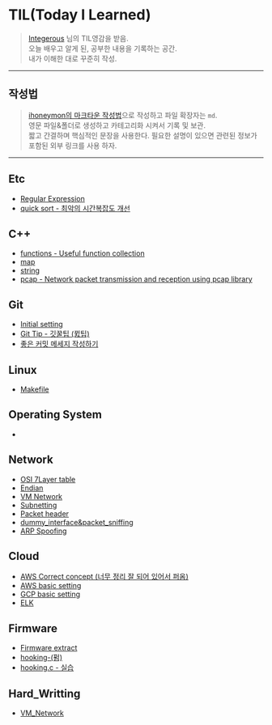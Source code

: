 # TIL(Today I Learned)
> [Integerous](https://github.com/Integerous/TIL) 님의 TIL영감을 받음.   
> 오늘 배우고 알게 된, 공부한 내용을 기록하는 공간.  
> 내가 이해한 대로 꾸준히 작성.  
-------------------------------------------------------------------------------------------
## 작성법
> [ihoneymon의 마크타운 작성법](https://gist.github.com/ihoneymon/652be052a0727ad59601#file-gistfile1-md)으로 작성하고 파일 확장자는 `md`.  
> 영문 파일&폴더로 생성하고 카테고리화 시켜서 기록 및 보관.  
> 짧고 간결하며 핵심적인 문장을 사용한다. 필요한 설명이 있으면 관련된 정보가 포함된 외부 링크를 사용 하자.
* * *
## Etc
* [Regular Expression](https://github.com/duqrldudgns/TIL/blob/master/Etc/Regular%20Expression.md)
* [quick sort - 최악의 시간복잡도 개선](https://github.com/duqrldudgns/algorithm-Baekjoon-OJ/blob/master/2020_08/quick_sort.py)

## C++
* [functions - Useful function collection](https://github.com/duqrldudgns/TIL/blob/master/C%2B%2B/functions.md)
* [map](https://github.com/duqrldudgns/TIL/blob/master/C%2B%2B/map.md)
* [string](https://github.com/duqrldudgns/TIL/blob/master/C%2B%2B/string.md)
* [pcap - Network packet transmission and reception using pcap library](/C++/pcap.md)

## Git
* [Initial setting](https://github.com/duqrldudgns/TIL/blob/master/Git/Initial%20setting.md)
* [Git Tip - 깃꿀팁 (뀘팁)](https://github.com/duqrldudgns/TIL/blob/master/Git/Git_Tip.md)
* [좋은 커밋 메세지 작성하기](https://velog.io/@hyeong412/TIL-%EC%A2%8B%EC%9D%80-%EC%BB%A4%EB%B0%8B-%EB%A9%94%EC%84%B8%EC%A7%80-%EC%9E%91%EC%84%B1%ED%95%98%EA%B8%B0-)

## Linux
* [Makefile](https://github.com/duqrldudgns/TIL/blob/master/Linux/Makefile.md)

## Operating System
* 

## Network
* [OSI 7Layer table](https://github.com/duqrldudgns/TIL/blob/master/Network/OSI-and-tcp.png)
* [Endian](https://github.com/duqrldudgns/TIL/blob/master/Network/Endian.md)
* [VM Network](/Network/VM_Network.md)
* [Subnetting](/Network/Subnetting.md)
* [Packet header](/Network/Packet_header.md)
* [dummy_interface&packet_sniffing](/Network/dummy_interface&packet_sniffing.md)
* [ARP Spoofing](Network/ARP_Spoofing.md)

## Cloud
* [AWS Correct concept (너무 정리 잘 되어 있어서 퍼옴)](https://medium.com/harrythegreat/aws-%EA%B0%80%EC%9E%A5%EC%89%BD%EA%B2%8C-vpc-%EA%B0%9C%EB%85%90%EC%9E%A1%EA%B8%B0-71eef95a7098)
* [AWS basic setting](/Cloud/AWS_Setting.md)
* [GCP basic setting](/Cloud/GCP_basic.md)
* [ELK](/Cloud/ELK.md)

## Firmware
* [Firmware extract](/Firmware/Firmware_extract.md)
* [hooking-(펌)](https://blog.dork94.com/145)
* [hooking.c - 실습](/Firmware/hooking.c)
## Hard_Writting
* [VM_Network](/Hard_Writting/VM_Network)
